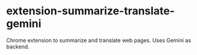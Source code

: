 # extension-summarize-translate-gemini

Chrome extension to summarize and translate web pages. Uses Gemini as backend.
